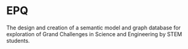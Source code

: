 # EPQ
 The design and creation of a semantic model and graph database for exploration of Grand Challenges in Science and Engineering by STEM students.
